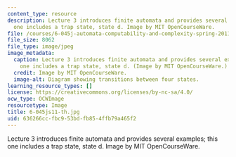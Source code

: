 ```yaml
---
content_type: resource
description: Lecture 3 introduces finite automata and provides several examples; this
  one includes a trap state, state d. Image by MIT OpenCourseWare.
file: /courses/6-045j-automata-computability-and-complexity-spring-2011/636266ccfbc953bdfb854ffb79a465f2_6-045js11-th.jpg
file_size: 8062
file_type: image/jpeg
image_metadata:
  caption: Lecture 3 introduces finite automata and provides several examples; this
    one includes a trap state, state d. (Image by MIT OpenCourseWare.)
  credit: Image by MIT OpenCourseWare.
  image-alt: Diagram showing transitions between four states.
learning_resource_types: []
license: https://creativecommons.org/licenses/by-nc-sa/4.0/
ocw_type: OCWImage
resourcetype: Image
title: 6-045js11-th.jpg
uid: 636266cc-fbc9-53bd-fb85-4ffb79a465f2
---
```

Lecture 3 introduces finite automata and provides several examples; this one includes a trap state, state d. Image by MIT OpenCourseWare.